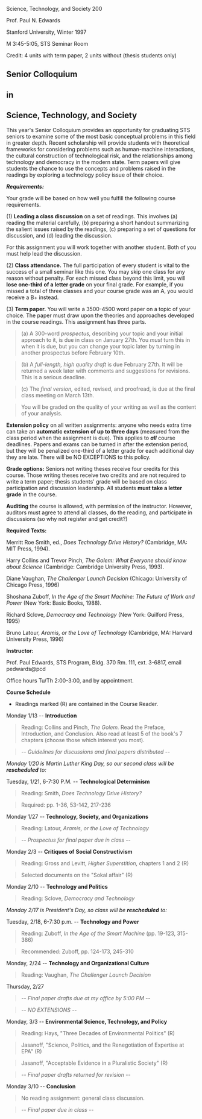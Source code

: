 Science, Technology, and Society 200

Prof. Paul N. Edwards

Stanford University, Winter 1997

M 3:45-5:05, STS Seminar Room

Credit: 4 units with term paper, 2 units without (thesis students only)



## Senior Colloquium

## in

## Science, Technology, and Society



This year's Senior Colloquium provides an opportunity for graduating STS
seniors to examine some of the most basic conceptual problems in this field in
greater depth. Recent scholarship will provide students with theoretical
frameworks for considering problems such as human-machine interactions, the
cultural construction of technological risk, and the relationships among
technology and democracy in the modern state. Term papers will give students
the chance to use the concepts and problems raised in the readings by
exploring a technology policy issue of their choice.



**_Requirements:_**



Your grade will be based on how well you fulfill the following course
requirements.

(1) **Leading a class discussion** on a set of readings. This involves (a)
reading the material carefully, (b) preparing a short handout summarizing the
salient issues raised by the readings, (c) preparing a set of questions for
discussion, and (d) leading the discussion.

For this assignment you will work together with another student. Both of you
must help lead the discussion.

(2) **Class attendance.** The full participation of every student is vital to
the success of a small seminar like this one. You may skip one class for any
reason without penalty. For each missed class beyond this limit, you will
**lose one-third of a letter grade** on your final grade. For example, if you
missed a total of three classes and your course grade was an A, you would
receive a B+ instead.

(3) **Term paper.** You will write a 3500-4500 word paper on a topic of your
choice. The paper must draw upon the theories and approaches developed in the
course readings. This assignment has three parts.

> (a) A 300-word _prospectus,_ describing your topic and your initial approach
to it, is due in class on January 27th. You _must_ turn this in when it is
due, but you can change your topic later by turning in another prospectus
before February 10th.

>

> (b) A _full-length,_ _high quality_ _draft_ is due February 27th. It will be
returned a week later with comments and suggestions for revisions. This is a
serious deadline.

>

> (c) The _final version,_ edited, revised, and proofread, is due at the final
class meeting on March 13th.

>

> You will be graded on the quality of your writing as well as the content of
your analysis.

**Extension policy** on all written assignments: anyone who needs extra time
can take an **automatic extension** **of up to three days** (measured from the
class period when the assignment is due). This applies to **_all_** course
deadlines. Papers and exams can be turned in after the extension period, but
they will be penalized one-third of a letter grade for each additional day
they are late. There will be NO EXCEPTIONS to this policy.

**Grade options:** Seniors not writing theses receive four credits for this
course. Those writing theses receive two credits and are not required to write
a term paper; thesis students' grade will be based on class participation and
discussion leadership. All students **must take a letter grade** in the
course.

**Auditing** the course is allowed, with permission of the instructor.
However, auditors must agree to attend all classes, do the reading, and
participate in discussions (so why not register and get credit?)



**Required Texts:**

Merritt Roe Smith, ed., _Does Technology Drive History?_ (Cambridge, MA: MIT
Press, 1994).

Harry Collins and Trevor Pinch, _The Golem: What Everyone should know about
Science_ (Cambridge: Cambridge University Press, 1993).

Diane Vaughan, _The Challenger Launch Decision_ (Chicago: University of
Chicago Press, 1996)

Shoshana Zuboff, _In the Age of the Smart Machine: The Future of Work and
Power_ (New York: Basic Books, 1988).

Richard Sclove, _Democracy and Technology_ (New York: Guilford Press, 1995)

Bruno Latour, _Aramis, or the Love of Technology_ (Cambridge, MA: Harvard
University Press, 1996)



**Instructor:**

Prof. Paul Edwards, STS Program, Bldg. 370 Rm. 111, ext. 3-6817, email
pedwards@pcd

Office hours Tu/Th 2:00-3:00, and by appointment.



**Course Schedule**

  
* Readings marked (R) are contained in the Course Reader.

Monday 1/13 -- **Introduction**

> Reading: Collins and Pinch, _The Golem._ Read the Preface, Introduction, and
Conclusion. Also read at least 5 of the book's 7 chapters (choose those which
interest you most).

>

> _\-- Guidelines for discussions and final papers distributed --_

_Monday 1/20 is Martin Luther King Day, so our second class will be
**rescheduled** to:_

Tuesday, 1/21, 6-7:30 P.M. -- **Technological Determinism**

> Reading: Smith, _Does Technology Drive History?_

>

> Required: pp. 1-36, 53-142, 217-236

Monday 1/27 -- **Technology, Society, and Organizations**

> Reading: Latour, _Aramis, or the Love of Technology_

>

> _\-- Prospectus for final paper due in class --_

Monday 2/3 -- **Critiques of** **Social Constructivism**

> Reading: Gross and Levitt, _Higher Superstition,_ chapters 1 and 2 (R)

>

> Selected documents on the "Sokal affair" (R)

Monday 2/10 -- **Technology and Politics**

> Reading: Sclove, _Democracy and Technology_

_Monday 2/17 is President's Day, so class will be **rescheduled** to:_

Tuesday, 2/18, 6-7:30 p.m. -- **Technology and Power**

> Reading: Zuboff, _In the Age of the Smart Machine_ (pp. 19-123, 315-386)

>

> Recommended: Zuboff, pp. 124-173, 245-310

Monday, 2/24 -- **Technology and Organizational Culture**

> Reading: Vaughan, _The Challenger Launch Decision_

Thursday, 2/27

> _\-- Final paper drafts due at my office by 5:00 PM --_

>

> _\-- NO EXTENSIONS --_

Monday, 3/3 -- **Environmental Science, Technology, and Policy**

> Reading: Hays, "Three Decades of Environmental Politics" (R)

>

> Jasanoff, "Science, Politics, and the Renegotiation of Expertise at EPA" (R)

>

> Jasanoff, "Acceptable Evidence in a Pluralistic Society" (R)

>

> _\-- Final paper drafts returned for revision --_

Monday 3/10 -- **Conclusion**

> No reading assignment: general class discussion.

>

> _\-- Final paper due in class --_

